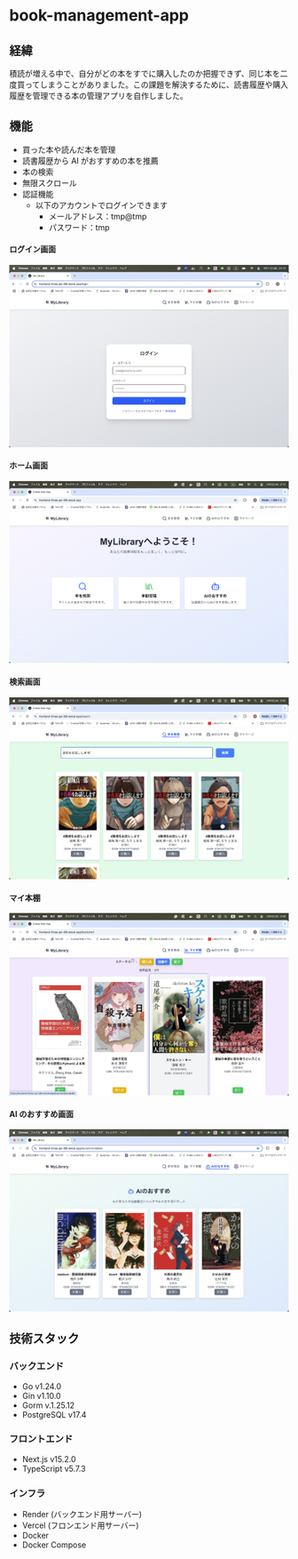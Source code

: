 # book-management-app

## 経緯

積読が増える中で、自分がどの本をすでに購入したのか把握できず、同じ本を二度買ってしまうことがありました。この課題を解決するために、読書履歴や購入履歴を管理できる本の管理アプリを自作しました。

## 機能

- 買った本や読んだ本を管理
- 読書履歴から AI がおすすめの本を推薦
- 本の検索
- 無限スクロール
- 認証機能
  - 以下のアカウントでログインできます
    - メールアドレス：tmp@tmp
    - パスワード：tmp

#### ログイン画面

![ログイン画面](./img/login_screen.png)

#### ホーム画面

![ホーム画面](./img/home_screen.png)

#### 検索画面

![検索画面](./img/search_screen.png)

#### マイ本棚

![マイ本棚](./img/bookshelf_screen.png)

#### AI のおすすめ画面

![AIのおすすめ画面](./img/recommendation_screen.png)

## 技術スタック

### バックエンド

- Go v1.24.0
- Gin v1.10.0
- Gorm v.1.25.12
- PostgreSQL v17.4

### フロントエンド

- Next.js v15.2.0
- TypeScript v5.7.3

### インフラ

- Render (バックエンド用サーバー)
- Vercel (フロンエンド用サーバー)
- Docker
- Docker Compose
